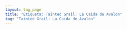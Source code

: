 ```yaml
---
layout: tag_page
title: "Etiqueta: Tainted Grail: La Caida de Avalon"
tag: "Tainted Grail: La Caida de Avalon"
---
```

